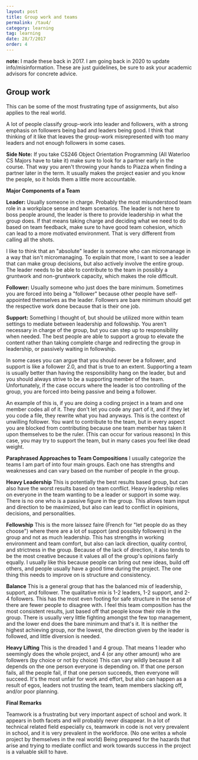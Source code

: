 ```yaml
---
layout: post
title: Group work and teams
permalink: /tau4/
category: learning
tag: learning
date: 28/7/2017
order: 4
---
```


**note:** I made these back in 2017. I am going back in 2020 to update info/misinformation. These are just guidelines, be sure to ask your academic advisors for concrete advice.

## Group work
This can be some of the most frustrating type of assignments, but also applies to the real world.

A lot of people classify group-work into leader and followers, with a strong emphasis on followers being bad and leaders being good. I think that thinking of it like that leaves the group-work misrepresented with too many leaders and not enough followers in some cases.

**Side Note:** If you take CS246 Object Orientation Programming (All Waterloo CS Majors have to take it) make sure to look for a partner early in the course. That way you aren't throwing your hands to Piazza when finding a partner later in the term. It usually makes the project easier and you know the people, so it holds them a little more accountable.

**Major Components of a Team**

**Leader:** Usually someone in charge. Probably the most misunderstood team role in a workplace sense and team scenarios. The leader is not here to boss people around, the leader is there to provide leadership in what the group does. If that means taking charge and deciding what we need to do based on team feedback, make sure to have good team cohesion, which can lead to a more motivated environment. That is very different from calling all the shots.

I like to think that an "absolute" leader is someone who can micromanage in a way that isn't micromanaging. To explain that more, I want to see a leader that can make group decisions, but also actively involve the entire group. The leader needs to be able to contribute to the team in possibly a gruntwork and non-gruntwork capacity, which makes the role difficult.

**Follower:** Usually someone who just does the bare minimum. Sometimes you are forced into being a "follower" because other people have self-appointed themselves as the leader. Followers are bare minimum should get the respective work done because that is their one job.

**Support:** Something I thought of, but should be utilized more within team settings to mediate between leadership and followship. You aren't necessary in charge of the group, but you can step up to responsibility when needed. The best people are able to support a group to elevate the content rather than taking complete charge and redirecting the group in leadership, or passively waiting in followship.

In some cases you can argue that you should never be a follower, and support is like a follower 2.0, and that is true to an extent. Supporting a team is usually better than having the responsibility hang on the leader, but and you should always strive to be a supporting member of the team. Unfortunately, if the case occurs where the leader is too controlling of the group, you are forced into being passive and being a follower.

An example of this is, if you are doing a coding project in a team and one member codes all of it. They don't let you code any part of it, and if they let you code a file, they rewrite what you had anyways. This is the context of unwilling follower. You want to contribute to the team, but in every aspect you are blocked from contributing because one team member has taken it upon themselves to be the ruler. (This can occur for various reasons) In this case, you may try to support the team, but in many cases you feel like dead weight.

**Paraphrased Approaches to Team Compositions**
I usually categorize the teams I am part of into four main groups. Each one has strengths and weaknesses and can vary based on the number of people in the group.

**Heavy Leadership**
This is potentially the best results based group, but can also have the worst results based on team conflict. Heavy leadership relies on everyone in the team wanting to be a leader or support in some way. There is no one who is a passive figure in the group. This allows team input and direction to be maximized, but also can lead to conflict in opinions, decisions, and personalities.

**Fellowship**
This is the more laissez faire (French for "let people do as they choose") where there are a lot of support (and possibly followers) in the group and not as much leadership. This has strengths in working environment and team comfort, but also can lack direction, quality control, and strictness in the group. Because of the lack of direction, it also tends to be the most creative because it values all of the group's opinions fairly equally. I usually like this because people can bring out new ideas, build off others, and people usually have a good time during the project. The one thing this needs to improve on is structure and consistency.

**Balance**
This is a general group that has the balanced mix of leadership, support, and follower. The qualitative mix is 1-2 leaders, 1-2 support, and 2-4 followers. This has the most even footing for safe structure in the sense of there are fewer people to disagree with. I feel this team composition has the most consistent results, just based off that people know their role in the group. There is usually very little fighting amongst the few top management, and the lower end does the bare minimum and that's it. It is neither the highest achieving group, nor the lowest, the direction given by the leader is followed, and little diversion is needed.

**Heavy Lifting**
This is the dreaded 1 and 4 group. That means 1 leader who seemingly does the whole project, and 4 (or any other amount) who are followers (by choice or not by choice) This can vary wildly because it all depends on the one person everyone is depending on. If that one person fails, all the people fail, if that one person succeeds, then everyone will succeed. It's the most unfair for work and effort, but also can happen as a result of egos, leaders not trusting the team, team members slacking off, and/or poor planning.

**Final Remarks**

Teamwork is a frustrating but very important aspect of school and work. It appears in both facets and will probably never disappear. In a lot of technical related field especially cs, teamwork in code is not very prevalent in school, and it is very prevalent in the workforce. (No one writes a whole project by themselves in the real world) Being prepared for the hazards that arise and trying to mediate conflict and work towards success in the project is a valuable skill to have.
